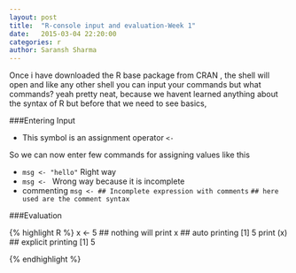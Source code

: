 ```yaml
---
layout: post
title:  "R-console input and evaluation-Week 1"
date:   2015-03-04 22:20:00
categories: r
author: Saransh Sharma
---
```


Once i have downloaded the R base package from CRAN , the shell will open and like any other shell you can input your commands but what commands? yeah pretty neat, because we havent learned anything
about the syntax of R but before that we need to see basics, 

###Entering Input

- This symbol is an assignment operator `<-`

So we can now enter few commands for assigning values like this 

- `msg <- "hello"`  Right way
- `msg <- `         Wrong way because it is incomplete
- commenting `msg <- ## Incomplete expression with comments` `## here used are the comment syntax`

###Evaluation 

{% highlight R %}
    x <- 5 ## nothing will print
    x ## auto printing
    [1] 5
    print (x) ## explicit printing
    [1] 5
    
{% endhighlight %}
    

    